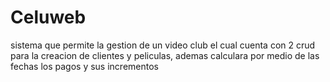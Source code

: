 # Celuweb
sistema que permite la gestion de un video club el cual cuenta con 2 crud para la creacion de clientes y peliculas, ademas calculara por medio de las fechas los pagos y sus incrementos
